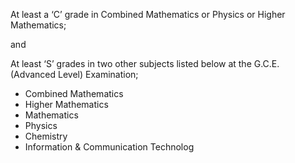 At least a ‘C’ grade in Combined Mathematics or Physics or Higher Mathematics;

and

At least ‘S’ grades in two other subjects listed below at the G.C.E. (Advanced Level)
Examination;
   - Combined Mathematics
   - Higher Mathematics
   - Mathematics
   - Physics
   - Chemistry
   - Information & Communication Technolog